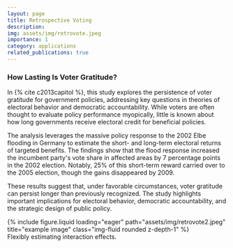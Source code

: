 ```yaml
---
layout: page
title: Retrospective Voting
description: 
img: assets/img/retrovote.jpeg
importance: 1
category: applications
related_publications: true
---
```


### How Lasting Is Voter Gratitude?

In {% cite c2013capitol %}, this study explores the persistence of voter gratitude for government policies, addressing key questions in theories of electoral behavior and democratic accountability. While voters are often thought to evaluate policy performance myopically, little is known about how long governments receive electoral credit for beneficial policies.  

The analysis leverages the massive policy response to the 2002 Elbe flooding in Germany to estimate the short- and long-term electoral returns of targeted benefits. The findings show that the flood response increased the incumbent party's vote share in affected areas by 7 percentage points in the 2002 election. Notably, 25% of this short-term reward carried over to the 2005 election, though the gains disappeared by 2009.  

These results suggest that, under favorable circumstances, voter gratitude can persist longer than previously recognized. The study highlights important implications for electoral behavior, democratic accountability, and the strategic design of public policy.


<div class="row">
    <div class="col-sm mt-3 mt-md-0">
        {% include figure.liquid loading="eager" path="assets/img/retrovote2.jpeg" title="example image" class="img-fluid rounded z-depth-1" %}
    </div>
</div>
<div class="caption">
    Flexibly estimating interaction effects.
</div>

